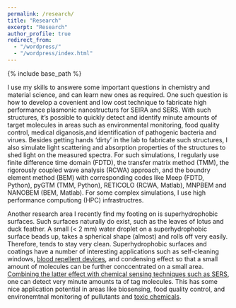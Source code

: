 ```yaml
---
permalink: /research/
title: "Research"
excerpt: "Research"
author_profile: true
redirect_from: 
  - "/wordpress/"
  - "/wordpress/index.html"
---
```


{% include base_path %}

I use my skills to answere some important questions in chemistry and material science, and can learn new ones as required. One such question is how to develop a covenient and low cost technique to fabricate high performance plasmonic nanostructurs for SEIRA and SERS. With such structures, it’s possible to quickly detect and identify minute amounts of target molecules in areas such as environmental monitoring, food quality control, medical diganosis,and identification of pathogenic bacteria and virues. Besides getting hands ‘dirty’ in the lab to fabricate such structures, I also simulate light scattering and absorption properties of the structures to shed light on the measured spectra. For such simulations, I regularly use finite difference time domain (FDTD), the transfer matrix method (TMM), the rigorously coupled wave analysis (RCWA) approach, and the boundry element method (BEM) with corresponding codes like Meep (FDTD, Python), pyGTM (TMM, Python), RETICOLO (RCWA, Matlab), MNPBEM and NANOBEM (BEM, Matlab). For some complex simulations, I use high performance computiong (HPC) infrastructres.

Another research area I recently find my footing on is superhydrophobic surfaces. Such surfaces naturally do exist, such as the leaves of lotus and duck feather. A small (< 2 mm) water droplet on a superhydrophobic surface beads up, takes a spherical shape (almost) and rolls off very easily. Therefore, tends to stay very clean. Superhydrophobic surfaces and coatings have a number of interesting applications such as self-cleaning windows, [blood repellent devices](https://doi.org/10.1016/j.colsurfb.2021.111864), and condensing effect so that a small amount of molecules can be further conccentrated on a small area. [Combining the latter effect with chemical sensing techniques such as SERS](https://doi.org/10.1016/j.cej.2021.133445), one can detect very minute amounts ta of tag molecules. This has some nice application potential in areas like biosensing, food quality control,  and environemtnal monitoring of pullutants and [toxic chemicals](https://doi.org/10.1021/acsanm.2c02897). 

